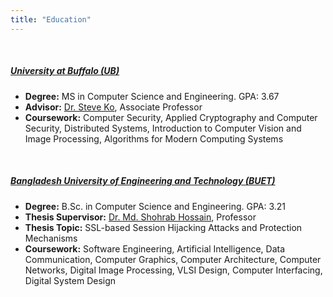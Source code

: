 ```yaml
---
title: "Education"
---
```


&nbsp;

##### <a href="https://engineering.buffalo.edu/computer-science-engineering.html" target="_blank" onclick="trackOutboundLink('https://engineering.buffalo.edu/computer-science-engineering.html')">University at Buffalo (UB)</a>
  - **Degree:** MS in Computer Science and Engineering. GPA: 3.67
  - **Advisor:** <a href="https://cse.buffalo.edu/~stevko" target="_blank" onclick="trackOutboundLink('https://cse.buffalo.edu/~stevko')">Dr. Steve Ko</a>, Associate Professor
  - **Coursework:** Computer Security, Applied Cryptography and Computer Security, Distributed Systems, Introduction to Computer Vision and Image Processing, Algorithms for Modern Computing Systems

&nbsp;

##### <a href="https://cse.buet.ac.bd" target="_blank" onclick="trackOutboundLink('https://cse.buet.ac.bd')">Bangladesh University of Engineering and Technology (BUET)</a>
  - **Degree:** B.Sc. in Computer Science and Engineering. GPA: 3.21
  - **Thesis Supervisor:** <a href="http://mshohrabhossain.buet.ac.bd" target="_blank" onclick="trackOutboundLink('http://mshohrabhossain.buet.ac.bd')">Dr. Md. Shohrab Hossain</a>, Professor
  - **Thesis Topic:** SSL-based Session Hijacking Attacks and Protection Mechanisms
  - **Coursework:** Software Engineering, Artificial Intelligence, Data Communication, Computer Graphics, Computer Architecture, Computer Networks, Digital Image Processing, VLSI Design, Computer Interfacing, Digital System Design

&nbsp;

